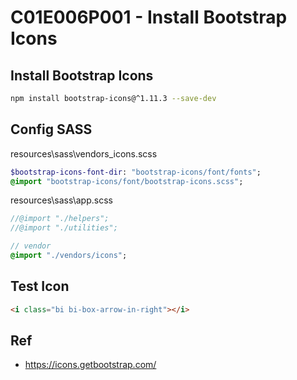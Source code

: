 # C01E006P001 - Install Bootstrap Icons

## Install Bootstrap Icons

```bash
npm install bootstrap-icons@^1.11.3 --save-dev
```

## Config SASS

resources\sass\vendors\_icons.scss

```sass
$bootstrap-icons-font-dir: "bootstrap-icons/font/fonts";
@import "bootstrap-icons/font/bootstrap-icons.scss";
```

resources\sass\app.scss

```sass
//@import "./helpers";
//@import "./utilities";

// vendor
@import "./vendors/icons";
```

## Test Icon

```html
<i class="bi bi-box-arrow-in-right"></i>
```

## Ref

- https://icons.getbootstrap.com/
